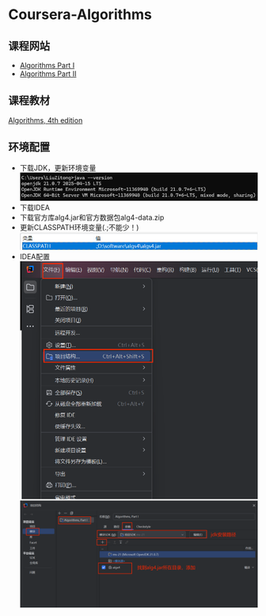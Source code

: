 # Coursera-Algorithms
## 课程网站
* [Algorithms Part I](https://www.coursera.org/learn/algorithms-part1)
* [Algorithms Part II](https://www.coursera.org/learn/algorithms-part2)
## 课程教材
[Algorithms, 4th edition](https://algs4.cs.princeton.edu/home/)
## 环境配置
* 下载JDK，更新环境变量
  ![alt text](images/image.png)
* 下载IDEA
* 下载官方库alg4.jar和官方数据包alg4-data.zip
* 更新CLASSPATH环境变量(.;不能少！)
  ![alt text](images/image-1.png)
* IDEA配置
  ![alt text](images/image-2.png)
  ![alt text](images/image-3.png)